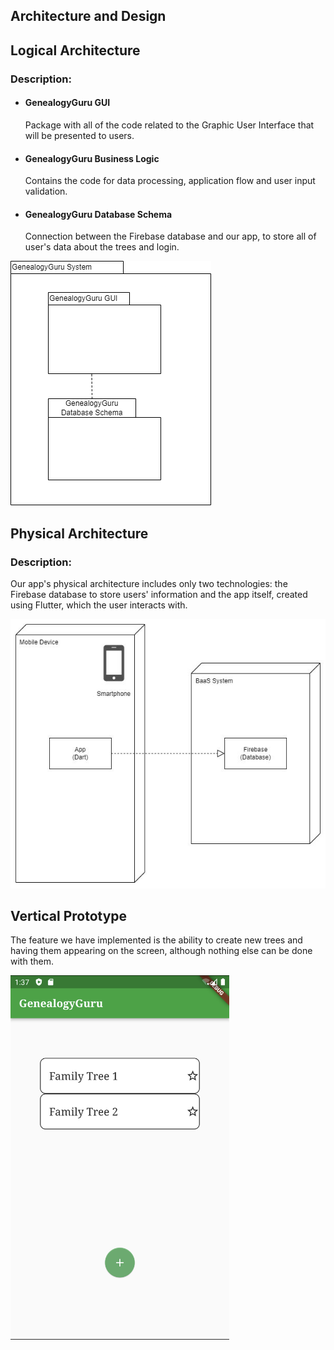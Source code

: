 ## Architecture and Design

<a name="logical">
  
## Logical Architecture

### Description:

- #### GenealogyGuru GUI
    Package with all of the code related to the Graphic User Interface that will be presented to users.
    
- #### GenealogyGuru Business Logic
    Contains the code for data processing, application flow and user input validation.
    
- #### GenealogyGuru Database Schema
    Connection between the Firebase database and our app, to store all of user's data about the trees and login.
  
![Logical Architecture](../images/logical_architecture.png)
</a>
<a name="physical">
 
## Physical Architecture

### Description:

Our app's physical architecture includes only two technologies: the Firebase database to store users' information and the app itself, created using Flutter, which the user interacts with.

![Physical Architecture](../images/physical_architecture.png)
</a>
<a name="vertical">
  
## Vertical Prototype

The feature we have implemented is the ability to create new trees and having them appearing on the screen, although nothing else can be done with them.

<img src="../images/vertical_prototype.png" width=350 height=583 />
</a>
